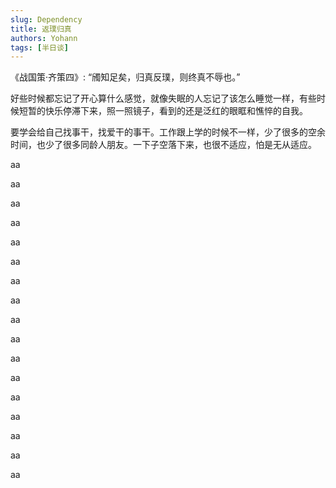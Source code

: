 ```yaml
---
slug: Dependency
title: 返璞归真
authors: Yohann
tags: [半日谈]
---
```


《战国策·齐策四》: “斶知足矣，归真反璞，则终真不辱也。” 

<!-- truncate -->

好些时候都忘记了开心算什么感觉，就像失眠的人忘记了该怎么睡觉一样，有些时候短暂的快乐停滞下来，照一照镜子，看到的还是泛红的眼眶和憔悴的自我。

要学会给自己找事干，找爱干的事干。工作跟上学的时候不一样，少了很多的空余时间，也少了很多同龄人朋友。一下子空落下来，也很不适应，怕是无从适应。

aa

aa

aa

aa

aa

aa

aa

aa

aa

aa

aa

aa

aa

aa

aa

aa

aa
